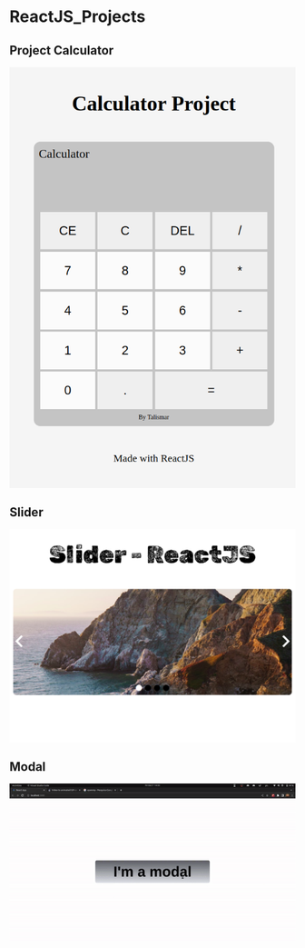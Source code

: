 # ReactJS_Projects

## Project Calculator
<p align="center">
  <img src="./Calculator Project/img/Calculator_ReactJs.png" alt="SPA - ReactJS" style="display: flex;" width="600px" >
</p>

## Slider
<p align="center">
  <img src="./Sliders/img/slider_01.png"  alt="SPA - ReactJS" style="display: flex;" width="600px">
</p>

## Modal
<p align="center">
  <img src="./Modal/media/GIFAplication.gif"  alt="SPA - ReactJS" style="display: flex;" width="600px">
</p>
